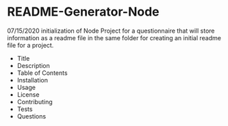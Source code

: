 # README-Generator-Node

07/15/2020 initialization of Node Project for a questionnaire that will store information as a readme file in the same folder for creating an initial readme file for a project.

- Title
- Description
- Table of Contents
- Installation
- Usage
- License
- Contributing
- Tests
- Questions
